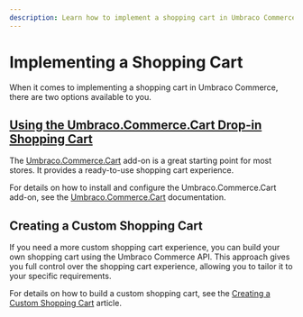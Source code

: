 ```yaml
---
description: Learn how to implement a shopping cart in Umbraco Commerce.
---
```


# Implementing a Shopping Cart

When it comes to implementing a shopping cart in Umbraco Commerce, there are two options available to you. 

## [Using the Umbraco.Commerce.Cart Drop-in Shopping Cart](https://docs.umbraco.com/umbraco-commerce-packages/cart/cart)

The [Umbraco.Commerce.Cart](https://docs.umbraco.com/umbraco-commerce-packages/cart/cart) add-on is a great starting point for most stores. It provides a ready-to-use shopping cart experience.

For details on how to install and configure the Umbraco.Commerce.Cart add-on, see the [Umbraco.Commerce.Cart](https://docs.umbraco.com/umbraco-commerce-packages/cart/cart) documentation.

## Creating a Custom Shopping Cart

If you need a more custom shopping cart experience, you can build your own shopping cart using the Umbraco Commerce API. This approach gives you full control over the shopping cart experience, allowing you to tailor it to your specific requirements.

For details on how to build a custom shopping cart, see the [Creating a Custom Shopping Cart](custom-cart.md) article.
